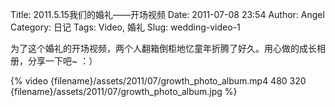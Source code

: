 Title: 2011.5.15我们的婚礼——开场视频
Date: 2011-07-08 23:54
Author: Angel
Category: 日记
Tags: Video, 婚礼
Slug: wedding-video-1

为了这个婚礼的开场视频，两个人翻箱倒柜地忆童年折腾了好久。用心做的成长相册，分享一下吧~ ：）

{% video {filename}/assets/2011/07/growth_photo_album.mp4 480 320 {filename}/assets/2011/07/growth_photo_album.jpg %}
